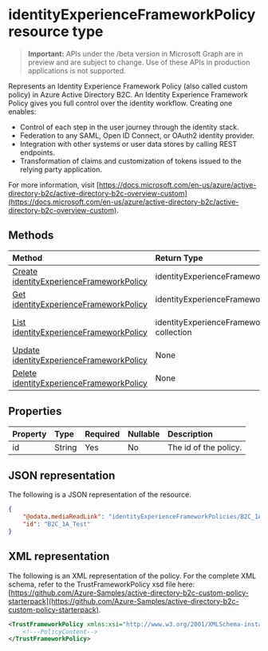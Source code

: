 # identityExperienceFrameworkPolicy resource type

> **Important:** APIs under the /beta version in Microsoft Graph are in preview and are subject to change. Use of these APIs in production applications is not supported.

Represents an Identity Experience Framework Policy (also called custom policy) in Azure Active Directory B2C.  An Identity Experience Framework Policy gives you full control over the identity workflow.  Creating one enables:

* Control of each step in the user journey through the identity stack.
* Federation to any SAML, Open ID Connect, or OAuth2 identity provider.
* Integration with other systems or user data stores by calling REST endpoints.
* Transformation of claims and customization of tokens issued to the relying party application.

For more information, visit [https://docs.microsoft.com/en-us/azure/active-directory-b2c/active-directory-b2c-overview-custom](https://docs.microsoft.com/en-us/azure/active-directory-b2c/active-directory-b2c-overview-custom).

## Methods

| Method       | Return Type  |Description|
|:---------------|:--------|:----------|
|[Create identityExperienceFrameworkPolicy](../api/identityexperienceframeworkpolicy_post.md)|identityExperienceFrameworkPolicy|Create a new identityExperienceFrameworkPolicy.|
|[Get identityExperienceFrameworkPolicy](../api/identityexperienceframeworkpolicy_get.md) |identityExperienceFrameworkPolicy|Read properties of an existing identityExperienceFrameworkPolicy.|
|[List identityExperienceFrameworkPolicy](../api/identityexperienceframeworkpolicy_list.md)|identityExperienceFrameworkPolicy collection|List all identityExperienceFrameworkPolicies configured in a tenant.|
|[Update identityExperienceFrameworkPolicy](../api/identityexperienceframeworkpolicy_update.md)|None|Update an existing identityExperienceFrameworkPolicy.|
|[Delete identityExperienceFrameworkPolicy](../api/identityexperienceframeworkpolicy_delete.md)|None|Delete an existing identityExperienceFrameworkPolicy.|

## Properties

|Property|Type|Required|Nullable|Description|
|:---------------|:--------|:--------|:--------|:----------|
|id|String|Yes|No|The id of the policy.|

## JSON representation

The following is a JSON representation of the resource.

```json
{
    "@odata.mediaReadLink": "identityExperienceFrameworkPolicies/B2C_1A_Test/$value",
    "id": "B2C_1A_Test"
}
```

## XML representation

The following is an XML representation of the policy.  For the complete XML schema, refer to the TrustFrameworkPolicy xsd file here: [https://github.com/Azure-Samples/active-directory-b2c-custom-policy-starterpack](https://github.com/Azure-Samples/active-directory-b2c-custom-policy-starterpack).

```xml
<TrustFrameworkPolicy xmlns:xsi="http://www.w3.org/2001/XMLSchema-instance" xmlns:xsd="http://www.w3.org/2001/XMLSchema" xmlns="http://schemas.microsoft.com/online/cpim/schemas/2013/06" PolicySchemaVersion="0.3.0.0" TenantId="tenantName.onmicrosoft.com" PolicyId="B2C_1A_SocialAndLocalAccounts_Base">
    <!---PolicyContent-->
</TrustFrameworkPolicy>
```
